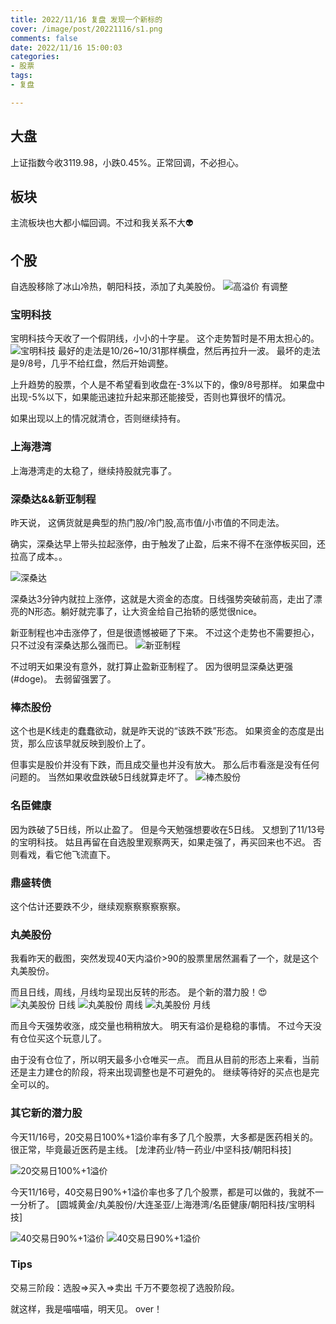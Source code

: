 ```yaml
---
title: 2022/11/16 复盘 发现一个新标的
cover: /image/post/20221116/s1.png
comments: false
date: 2022/11/16 15:00:03
categories:
- 股票
tags:
- 复盘

---
```


## **大盘**

上证指数今收3119.98，小跌0.45%。正常回调，不必担心。

## **板块**

主流板块也大都小幅回调。不过和我关系不大👽

<!-- more -->

## **个股**

自选股移除了冰山冷热，朝阳科技，添加了丸美股份。
![高溢价 有调整](/image/post/20221116/s2.png)

### **宝明科技**

宝明科技今天收了一个假阴线，小小的十字星。
这个走势暂时是不用太担心的。
![宝明科技](/image/post/20221116/s3.png)
最好的走法是10/26~10/31那样横盘，然后再拉升一波。
最坏的走法是9/8号，几乎不给红盘，然后开始调整。

上升趋势的股票，个人是不希望看到收盘在-3%以下的，像9/8号那样。
如果盘中出现-5%以下，如果能迅速拉升起来那还能接受，否则也算很坏的情况。

如果出现以上的情况就清仓，否则继续持有。

### **上海港湾**

上海港湾走的太稳了，继续持股就完事了。

### **深桑达&&新亚制程**

昨天说，
这俩货就是典型的热门股/冷门股,高市值/小市值的不同走法。

确实，深桑达早上带头拉起涨停，由于触发了止盈，后来不得不在涨停板买回，还拉高了成本。。

![深桑达](/image/post/20221116/s4.png)

深桑达3分钟内就拉上涨停，这就是大资金的态度。日线强势突破前高，走出了漂亮的N形态。躺好就完事了，让大资金给自己抬轿的感觉很nice。

新亚制程也冲击涨停了，但是很遗憾被砸了下来。
不过这个走势也不需要担心，只不过没有深桑达那么强而已。
![新亚制程](/image/post/20221116/s5.png)

不过明天如果没有意外，就打算止盈新亚制程了。
因为很明显深桑达更强(#doge)。
去弱留强罢了。

### **棒杰股份**

这个也是K线走的蠢蠢欲动，就是昨天说的“该跌不跌”形态。
如果资金的态度是出货，那么应该早就反映到股价上了。

但事实是股价并没有下跌，而且成交量也并没有放大。
那么后市看涨是没有任何问题的。
当然如果收盘跌破5日线就算走坏了。
![棒杰股份](/image/post/20221116/s6.png)

### **名臣健康**

因为跌破了5日线，所以止盈了。
但是今天勉强想要收在5日线。
又想到了11/13号的宝明科技。
姑且再留在自选股里观察两天，如果走强了，再买回来也不迟。
否则看戏，看它他飞流直下。

### **鼎盛转债**

这个估计还要跌不少，继续观察察察察察察。

### **丸美股份**

我看昨天的截图，突然发现40天内溢价>90的股票里居然漏看了一个，就是这个丸美股份。

而且日线，周线，月线均呈现出反转的形态。
是个新的潜力股！😍
![丸美股份 日线](/image/post/20221116/s7.png)
![丸美股份 周线](/image/post/20221116/s8.png)
![丸美股份 月线](/image/post/20221116/s9.png)

而且今天强势收涨，成交量也稍稍放大。
明天有溢价是稳稳的事情。
不过今天没有仓位买这个玩意儿了。

由于没有仓位了，所以明天最多小仓唯买一点。
而且从目前的形态上来看，当前还是主力建仓的阶段，将来出现调整也是不可避免的。
继续等待好的买点也是完全可以的。

### **其它新的潜力股**

今天11/16号，20交易日100%+1溢价率有多了几个股票，大多都是医药相关的。
很正常，毕竟最近医药是主线。
[龙津药业/特一药业/中坚科技/朝阳科技]

![20交易日100%+1溢价](/image/post/20221116/s10.png)

今天11/16号，40交易日90%+1溢价率也多了几个股票，都是可以做的，我就不一一分析了。
[圆城黄金/丸美股份/大连圣亚/上海港湾/名臣健康/朝阳科技/宝明科技]

![40交易日90%+1溢价](/image/post/20221116/s11.png)
![40交易日90%+1溢价](/image/post/20221116/s12.png)

### **Tips**

交易三阶段：选股=>买入=>卖出
千万不要忽视了选股阶段。

就这样，我是喵喵喵，明天见。
over！
